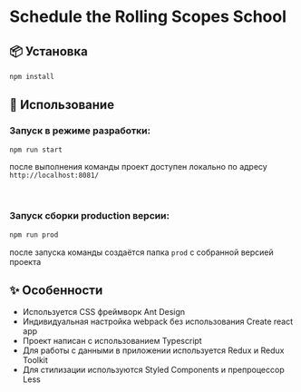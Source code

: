 # Schedule the Rolling Scopes School

## 📦 Установка

```bash
npm install
```

## 🔨 Использование
### Запуск в режиме разработки:
```bash
npm run start
```
после выполнения команды проект доступен локально по адресу ```http://localhost:8081/```

<br>

### Запуск сборки production версии:
```bash
npm run prod
```
после запуска команды создаётся папка ```prod``` с собранной версией проекта

## ✨ Особенности
+ Используется CSS фреймворк Ant Design
+ Индивидуальная настройка webpack без использования Сreate react app
+ Проект написан с использованием Typescript
+ Для работы с данными в приложении используется Redux и Redux Toolkit
+ Для стилизации используются Styled Components и препроцессор Less
